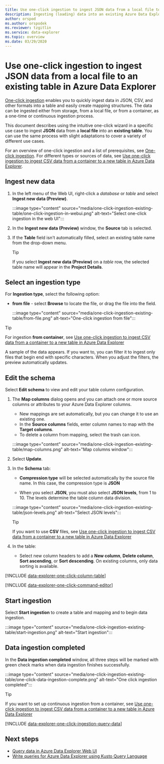 ```yaml
---
title: Use one-click ingestion to ingest JSON data from a local file to an existing table in Azure Data Explorer
description: Ingesting (loading) data into an existing Azure Data Explorer table simply, using one-click ingestion.
author: orspod
ms.author: orspodek
ms.reviewer: tzgitlin
ms.service: data-explorer
ms.topic: overview
ms.date: 03/29/2020
---
```


# Use one-click ingestion to ingest JSON data from a local file to an existing table in Azure Data Explorer
 
[One-click ingestion](ingest-data-one-click.md) enables you to quickly ingest data in JSON, CSV, and other formats into a table and easily create mapping structures. The data can be ingested either from storage, from a local file, or from a container, as a one-time or continuous ingestion process.  

This document describes using the intuitive one-click wizard in a specific use case to ingest **JSON** data from a **local file** into an **existing table**. You can use the same process with slight adaptations to cover a variety of different use cases.

For an overview of one-click ingestion and a list of prerequisites, see [One-click ingestion](ingest-data-one-click.md).
For different types or sources of data, see [Use one-click ingestion to ingest CSV data from a container to a new table in Azure Data Explorer](one-click-ingestion-new-table.md).

## Ingest new data

1. In the left menu of the Web UI, right-click a *database* or *table* and select **Ingest new data (Preview)**.

    :::image type="content" source="media/one-click-ingestion-existing-table/one-click-ingestion-in-webui.png" alt-text="Select one-click ingestion in the web UI":::
 
1. In the **Ingest new data (Preview)** window, the **Source** tab is selected.

1. If the **Table** field isn't automatically filled, select an existing table name from the drop-down menu.

    > [!TIP]
    > If you select **Ingest new data (Preview)** on a *table* row, the selected table name will appear in the **Project Details**.

## Select an ingestion type

For **Ingestion type**, select the following option:

  * **from file** - select **Browse** to locate the file, or drag the file into the field.
  
      :::image type="content" source="media/one-click-ingestion-existing-table/from-file.png" alt-text="One-click ingestion from file":::

 > [!TIP]
 > For ingestion **from container**, see [Use one-click ingestion to ingest CSV data from a container to a new table in Azure Data Explorer](one-click-ingestion-new-table.md#select-an-ingestion-type)

  A sample of the data appears. If you want to, you can filter it to ingest only files that begin end with specific characters. When you adjust the filters, the preview automatically updates.
  

## Edit the schema

Select **Edit schema** to view and edit your table column configuration.

1. The **Map columns** dialog opens and you can attach one or more source columns or attributes to your Azure Data Explorer columns.
    * New mappings are set automatically, but you can change it to use an existing one. 
    * In the **Source columns** fields, enter column names to map with the **Target columns**.
    * To delete a column from mapping, select the trash can icon.

    :::image type="content" source="media/one-click-ingestion-existing-table/map-columns.png" alt-text="Map columns window"::: 
    
1. Select **Update**.
1. In the **Schema** tab:
    * **Compression type** will be selected automatically by the source file name. In this case, the compression type is **JSON**
        
    * When you select  **JSON**, you must also select **JSON levels**, from 1 to 10. The levels determine the table column data division.

    :::image type="content" source="media/one-click-ingestion-existing-table/json-levels.png" alt-text="Select JSON levels":::
    
    > [!TIP]
    > If you want to use **CSV** files, see [Use one-click ingestion to ingest CSV data from a container to a new table in Azure Data Explorer](one-click-ingestion-new-table.md#edit-the-schema)

1. In the table: 
    * Select new column headers to add a **New column**, **Delete column**, **Sort ascending**, or **Sort descending**. On existing columns, only data sorting is available.

[!INCLUDE [data-explorer-one-click-column-table](includes/data-explorer-one-click-column-table.md)]

[!INCLUDE [data-explorer-one-click-command-editor](includes/data-explorer-one-click-command-editor.md)]

## Start ingestion

Select **Start ingestion** to create a table and mapping and to begin data ingestion.


:::image type="content" source="media/one-click-ingestion-existing-table/start-ingestion.png" alt-text="Start ingestion":::

## Data ingestion completed

In the **Data ingestion completed** window, all three steps will be marked with green check marks when data ingestion finishes successfully.

:::image type="content" source="media/one-click-ingestion-existing-table/one-click-data-ingestion-complete.png" alt-text="One click ingestion completed":::

> [!TIP]
> If you want to set up continuous ingestion from a container, see [Use one-click ingestion to ingest CSV data from a container to a new table in Azure Data Explorer](one-click-ingestion-new-table.md#continuous-ingestion---container-only)

[!INCLUDE [data-explorer-one-click-ingestion-query-data](includes/data-explorer-one-click-ingestion-query-data.md)]


## Next steps

* [Query data in Azure Data Explorer Web UI](web-query-data.md)
* [Write queries for Azure Data Explorer using Kusto Query Language](write-queries.md)
